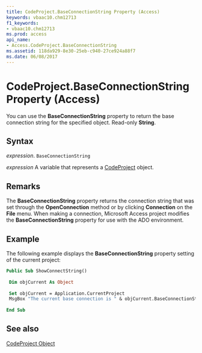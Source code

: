 ```yaml
---
title: CodeProject.BaseConnectionString Property (Access)
keywords: vbaac10.chm12713
f1_keywords:
- vbaac10.chm12713
ms.prod: access
api_name:
- Access.CodeProject.BaseConnectionString
ms.assetid: 118da929-8e30-25eb-c940-27ce924a88f7
ms.date: 06/08/2017
---
```



# CodeProject.BaseConnectionString Property (Access)

You can use the  **BaseConnectionString** property to return the base connection string for the specified object. Read-only **String**.


## Syntax

 _expression_. `BaseConnectionString`

 _expression_ A variable that represents a [CodeProject](Access.CodeProject.md) object.


## Remarks

The  **BaseConnectionString** property returns the connection string that was set through the **OpenConnection** method or by clicking **Connection** on the **File** menu. When making a connection, Microsoft Access project modifies the **BaseConnectionString** property for use with the ADO environment.


## Example

The following example displays the  **BaseConnectionString** property setting of the current project:


```vb
Public Sub ShowConnectString() 
 
 Dim objCurrent As Object 
 
 Set objCurrent = Application.CurrentProject 
 MsgBox "The current base connection is " & objCurrent.BaseConnectionString 
 
End Sub
```


## See also


[CodeProject Object](Access.CodeProject.md)

